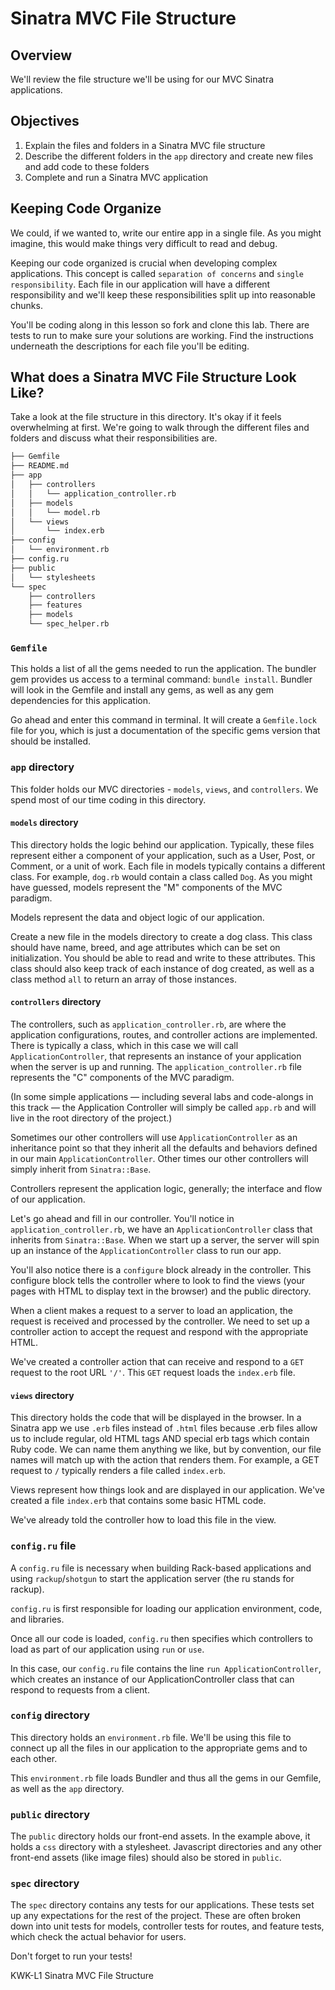 # Sinatra MVC File Structure

## Overview

We'll review the file structure we'll be using for our MVC Sinatra applications.

## Objectives

1. Explain the files and folders in a Sinatra MVC file structure
2. Describe the different folders in the `app` directory and create new files
   and add code to these folders
3. Complete and run a Sinatra MVC application

## Keeping Code Organize

We could, if we wanted to, write our entire app in a single file. As you might
imagine, this would make things very difficult to read and debug.

Keeping our code organized is crucial when developing complex applications.
This concept is called `separation of concerns` and `single responsibility`.
Each file in our application will have a different responsibility and we'll
keep these responsibilities split up into reasonable chunks.

You'll be coding along in this lesson so fork and clone this lab. There are
tests to run to make sure your solutions are working. Find the instructions
underneath the descriptions for each file you'll be editing.

## What does a Sinatra MVC File Structure Look Like?

Take a look at the file structure in this directory. It's okay if it feels
overwhelming at first. We're going to walk through the different files and
folders and discuss what their responsibilities are.

```bash
├── Gemfile
├── README.md
├── app
│   ├── controllers
│   │   └── application_controller.rb
│   ├── models
│   │   └── model.rb
│   └── views
│       └── index.erb
├── config
│   └── environment.rb
├── config.ru
├── public
│   └── stylesheets
└── spec
    ├── controllers
    ├── features
    ├── models
    └── spec_helper.rb
```

### `Gemfile`

This holds a list of all the gems needed to run the application. The bundler
gem provides us access to a terminal command: `bundle install`. Bundler will
look in the Gemfile and install any gems, as well as any gem dependencies for
this application.

Go ahead and enter this command in terminal. It will create a `Gemfile.lock`
file for you, which is just a documentation of the specific gems version that
should be installed.

### `app` directory

This folder holds our MVC directories - `models`, `views`, and `controllers`.
We spend most of our time coding in this directory.

#### `models` directory

This directory holds the logic behind our application. Typically, these files
represent either a component of your application, such as a User, Post, or
Comment, or a unit of work. Each file in models typically contains a different
class. For example, `dog.rb` would contain a class called `Dog`. As you might
have guessed, models represent the "M" components of the MVC paradigm.

Models represent the data and object logic of our application.

Create a new file in the models directory to create a dog class. This class
should have name, breed, and age attributes which can be set on initialization.
You should be able to read and write to these attributes. This class should
also keep track of each instance of dog created, as well as a class method
`all` to return an array of those instances.

#### `controllers` directory

The controllers, such as `application_controller.rb`, are where the application
configurations, routes, and controller actions are implemented. There is
typically a class, which in this case we will call `ApplicationController`, that
represents an instance of your application when the server is up and running.
The `application_controller.rb` file represents the "C" components of the MVC
paradigm.

(In some simple applications –– including several labs and code-alongs in this
track –– the Application Controller will simply be called `app.rb` and will
live in the root directory of the project.)

Sometimes our other controllers will use `ApplicationController` as an
inheritance point so that they inherit all the defaults and behaviors defined
in our main `ApplicationController`. Other times our other controllers will
simply inherit from `Sinatra::Base`.

Controllers represent the application logic, generally; the interface and flow
of our application.

Let's go ahead and fill in our controller. You'll notice in
`application_controller.rb`, we have an `ApplicationController` class that
inherits from `Sinatra::Base`. When we start up a server, the server will spin
up an instance of the `ApplicationController` class to run our app.

You'll also notice there is a `configure` block already in the controller. This
configure block tells the controller where to look to find the views (your
pages with HTML to display text in the browser) and the public directory.

When a client makes a request to a server to load an application, the request
is received and processed by the controller. We need to set up a controller
action to accept the request and respond with the appropriate HTML.

We've created a controller action that can receive and respond to a `GET`
request to the root URL `'/'`. This `GET` request loads the `index.erb` file.

#### `views` directory

This directory holds the code that will be displayed in the browser. In a
Sinatra app we use `.erb` files instead of `.html` files because .erb files
allow us to include regular, old HTML tags AND special erb tags which contain
Ruby code. We can name them anything we like, but by convention, our file names
will match up with the action that renders them. For example, a GET request
to `/` typically renders a file called `index.erb`.

Views represent how things look and are displayed in our application. We've
created a file `index.erb` that contains some basic HTML code.

We've already told the controller how to load this file in the view.

### `config.ru` file

A `config.ru` file is necessary when building Rack-based applications and using
`rackup`/`shotgun` to start the application server (the ru stands for rackup).

`config.ru` is first responsible for loading our application environment, code,
and libraries.

Once all our code is loaded, `config.ru` then specifies which controllers to
load as part of our application using `run` or `use`.

In this case, our `config.ru` file contains the line
`run ApplicationController`, which creates an instance of our
ApplicationController class that can respond to requests from a client.

### `config` directory

This directory holds an `environment.rb` file. We'll be using this file to
connect up all the files in our application to the appropriate gems and to each
other.

This `environment.rb` file loads Bundler and thus all the gems in our Gemfile,
as well as the `app` directory.

### `public` directory

The `public` directory holds our front-end assets. In the example above, it
holds a `css` directory with a stylesheet. Javascript directories and any other
front-end assets (like image files) should also be stored in `public`.

### `spec` directory

The `spec` directory contains any tests for our applications. These tests set
up any expectations for the rest of the project. These are often broken down
into unit tests for models, controller tests for routes, and feature tests,
which check the actual behavior for users.

Don't forget to run your tests!

<p data-visibility='hidden'>KWK-L1 Sinatra MVC File Structure</p>
